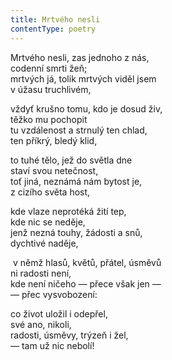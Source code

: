 ```yaml
---
title: Mrtvého nesli
contentType: poetry
---
```


<section>

Mrtvého nesli, zas jednoho z nás,  
codenní smrti žeň;  
mrtvých já, tolik mrtvých viděl jsem  
v úžasu truchlivém,

vždyť krušno tomu, kdo je dosud živ,  
těžko mu pochopit  
tu vzdálenost a strnulý ten chlad,  
ten příkrý, bledý klid,

to tuhé tělo, jež do světla dne  
staví svou netečnost,  
toť jiná, neznámá nám bytost je,  
z cizího světa host,

kde vlaze neprotéká žití tep,  
kde nic se neděje,  
jenž nezná touhy, žádosti a snů,  
dychtivé naděje,

 v němž hlasů, květů, přátel, úsměvů  
ni radosti není,  
kde není ničeho — přece však jen —  
— přec vysvobození:

co život uložil i odepřel,  
své ano, nikoli,  
radosti, úsměvy, trýzeň i žel,  
— tam už nic nebolí!

</section>
